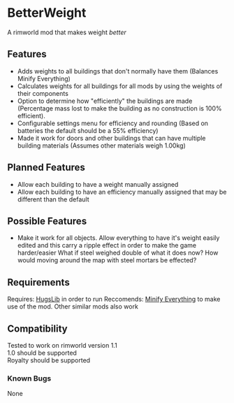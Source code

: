 # BetterWeight
A rimworld mod that makes weight *better*

## Features
* Adds weights to all buildings that don't normally have them (Balances Minify Everything)
* Calculates weights for all buildings for all mods by using the weights of their components
* Option to determine how "efficiently" the buildings are made (Percentage mass lost to make the building as no construction is 100% efficient).
* Configurable settings menu for efficiency and rounding (Based on batteries the default should be a 55% efficiency)
* Made it work for doors and other buildings that can have multiple building materials (Assumes other materials weigh 1.00kg)

## Planned Features
* Allow each building to have a weight manually assigned
* Allow each building to have an efficiency manually assigned that may be different than the default

## Possible Features
* Make it work for all objects. Allow everything to have it's weight easily edited and this carry a ripple effect in order to make the game harder/easier
What if steel weighed double of what it does now? How would moving around the map with steel mortars be effected?

## Requirements
Requires: [HugsLib](https://github.com/UnlimitedHugs/RimworldHugsLib) in order to run
Reccomends: [Minify Everything](https://github.com/erdelf/MinifyEverything) to make use of the mod. Other similar mods also work

## Compatibility
Tested to work on rimworld version 1.1  
1.0 should be supported  
Royalty should be supported  

### Known Bugs
None
